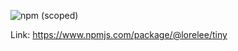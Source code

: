 

![npm (scoped)](https://img.shields.io/npm/v/@lorelee/tiny)

Link: https://www.npmjs.com/package/@lorelee/tiny
